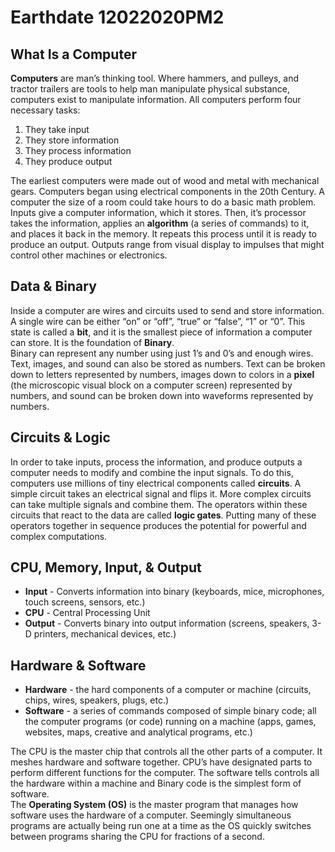 # Earthdate 12022020PM2

## What Is a Computer

**Computers** are man’s thinking tool. Where hammers, and pulleys, and tractor trailers are tools to help man manipulate physical substance, computers exist to manipulate information. All computers perform four necessary tasks:

1.	They take input
2.	They store information
3.	They process information
4.	They produce output

The earliest computers were made out of wood and metal with mechanical gears. Computers began using electrical components in the 20th Century. A computer the size of a room could take hours to do a basic math problem.  
Inputs give a computer information, which it stores. Then, it’s processor takes the information, applies an **algorithm** (a series of commands) to it, and places it back in the memory. It repeats this process until it is ready to produce an output. Outputs range from visual display to impulses that might control other machines or electronics.


## Data & Binary

Inside a computer are wires and circuits used to send and store information. A single wire can be either “on” or “off”, “true” or “false”, “1” or “0”. This state is called a **bit**, and it is the smallest piece of information a computer can store.  It is the foundation of **Binary**.  
Binary can represent any number using just 1’s and 0’s and enough wires. Text, images, and sound can also be stored as numbers. Text can be broken down to letters represented by numbers, images down to colors in a **pixel** (the microscopic visual block on a computer screen) represented by numbers, and sound can be broken down into waveforms represented by numbers.


## Circuits & Logic

In order to take inputs, process the information, and produce outputs a computer needs to modify and combine the input signals. To do this, computers use millions of tiny electrical components called **circuits**. A simple circuit takes an electrical signal and flips it. More complex circuits can take multiple signals and combine them. The operators within these circuits that react to the data are called **logic gates**. Putting many of these operators together in sequence produces the potential for powerful and complex computations.


## CPU, Memory, Input, & Output

-	**Input** - Converts information into binary (keyboards, mice, microphones, touch screens, sensors, etc.)
-	**CPU** - Central Processing Unit
-	**Output** - Converts binary into output information (screens, speakers, 3-D printers, mechanical devices, etc.)


## Hardware & Software

- **Hardware** - the hard components of a computer or machine (circuits, chips, wires, speakers, plugs, etc.)
- **Software** - a series of commands composed of simple binary code; all the computer programs (or code) running on a machine (apps, games, websites, maps, creative and analytical programs, etc.)

The CPU is the master chip that controls all the other parts of a computer. It meshes hardware and software together. CPU’s have designated parts to perform different functions for the computer. The software tells controls all the hardware within a machine and Binary code is the simplest form of software.  
The **Operating System (OS)** is the master program that manages how software uses the hardware of a computer. Seemingly simultaneous programs are actually being run one at a time as the OS quickly switches between programs sharing the CPU for fractions of a second.